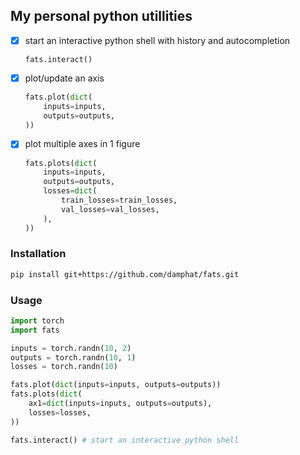 ## My personal python utillities
- [x] start an interactive python shell with history and autocompletion
    ```
    fats.interact()
    ```
- [x] plot/update an axis
    ```py
    fats.plot(dict(
        inputs=inputs, 
        outputs=outputs,
    ))
    ```
- [x] plot multiple axes in 1 figure
    ```py
    fats.plots(dict(
        inputs=inputs,
        outputs=outputs,
        losses=dict(
            train_losses=train_losses,
            val_losses=val_losses,
        ),
    ))
    ```
### Installation

```bash
pip install git+https://github.com/damphat/fats.git
```

### Usage

```py
import torch
import fats

inputs = torch.randn(10, 2)
outputs = torch.randn(10, 1)
losses = torch.randn(10)

fats.plot(dict(inputs=inputs, outputs=outputs))
fats.plots(dict(
    ax1=dict(inputs=inputs, outputs=outputs),
    losses=losses,
))

fats.interact() # start an interactive python shell
```